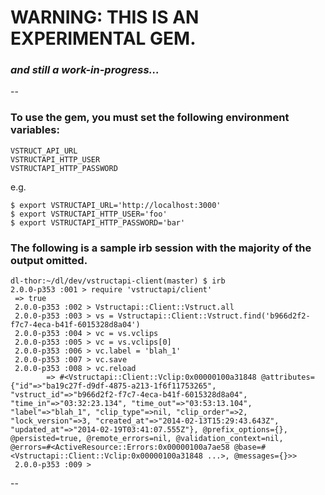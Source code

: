 # WARNING: THIS IS AN EXPERIMENTAL GEM.
### *and still a work-in-progress...*
--

### To use the gem, you must set the following environment variables:
```
VSTRUCT_API_URL
VSTRUCTAPI_HTTP_USER
VSTRUCTAPI_HTTP_PASSWORD
```
e.g. 
```
$ export VSTRUCTAPI_URL='http://localhost:3000'
$ export VSTRUCTAPI_HTTP_USER='foo'
$ export VSTRUCTAPI_HTTP_PASSWORD='bar'
```

### The following is a sample irb session with the majority of the output omitted.

```
dl-thor:~/dl/dev/vstructapi-client(master) $ irb
2.0.0-p353 :001 > require 'vstructapi/client'
 => true 
 2.0.0-p353 :002 > Vstructapi::Client::Vstruct.all
 2.0.0-p353 :003 > vs = Vstructapi::Client::Vstruct.find('b966d2f2-f7c7-4eca-b41f-6015328d8a04')
 2.0.0-p353 :004 > vc = vs.vclips
 2.0.0-p353 :005 > vc = vs.vclips[0]
 2.0.0-p353 :006 > vc.label = 'blah_1'
 2.0.0-p353 :007 > vc.save
 2.0.0-p353 :008 > vc.reload
	    => #<Vstructapi::Client::Vclip:0x00000100a31848 @attributes={"id"=>"ba19c27f-d9df-4875-a213-1f6f11753265", "vstruct_id"=>"b966d2f2-f7c7-4eca-b41f-6015328d8a04", "time_in"=>"03:32:23.134", "time_out"=>"03:53:13.104", "label"=>"blah_1", "clip_type"=>nil, "clip_order"=>2, "lock_version"=>3, "created_at"=>"2014-02-13T15:29:43.643Z", "updated_at"=>"2014-02-19T03:41:07.555Z"}, @prefix_options={}, @persisted=true, @remote_errors=nil, @validation_context=nil, @errors=#<ActiveResource::Errors:0x00000100a7ae58 @base=#<Vstructapi::Client::Vclip:0x00000100a31848 ...>, @messages={}>> 
 2.0.0-p353 :009 > 
```		
--
